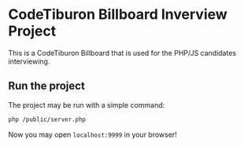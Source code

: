 # CodeTiburon Billboard Inverview Project

This is a CodeTiburon Billboard that is used for the PHP/JS candidates interviewing.

## Run the project

The project may be run with a simple command:

```bash
php /public/server.php
```

Now you may open `localhost:9999` in your browser!